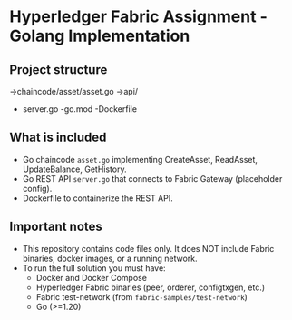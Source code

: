 # Hyperledger Fabric Assignment - Golang Implementation

## Project structure
->chaincode/asset/asset.go
->api/
   - server.go
    -go.mod
    -Dockerfile


## What is included
- Go chaincode `asset.go` implementing CreateAsset, ReadAsset, UpdateBalance, GetHistory.
- Go REST API `server.go` that connects to Fabric Gateway (placeholder config).
- Dockerfile to containerize the REST API.
  

## Important notes
- This repository contains code files only. It does NOT include Fabric binaries, docker images, or a running network.
- To run the full solution you must have:
  - Docker and Docker Compose
  - Hyperledger Fabric binaries (peer, orderer, configtxgen, etc.)
  - Fabric test-network (from `fabric-samples/test-network`)
  - Go (>=1.20)



